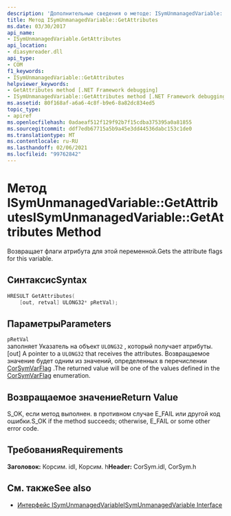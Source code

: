 ```yaml
---
description: 'Дополнительные сведения о методе: ISymUnmanagedVariable:: OutAttribute'
title: Метод ISymUnmanagedVariable::GetAttributes
ms.date: 03/30/2017
api_name:
- ISymUnmanagedVariable.GetAttributes
api_location:
- diasymreader.dll
api_type:
- COM
f1_keywords:
- ISymUnmanagedVariable::GetAttributes
helpviewer_keywords:
- GetAttributes method [.NET Framework debugging]
- ISymUnmanagedVariable::GetAttributes method [.NET Framework debugging]
ms.assetid: 80f168af-a6a6-4c8f-b9e6-8a82dc834ed5
topic_type:
- apiref
ms.openlocfilehash: 0adaeaf512f129f92b7f15cdba375395a0a81855
ms.sourcegitcommit: ddf7edb67715a5b9a45e3dd44536dabc153c1de0
ms.translationtype: MT
ms.contentlocale: ru-RU
ms.lasthandoff: 02/06/2021
ms.locfileid: "99762842"
---
```

# <a name="isymunmanagedvariablegetattributes-method"></a><span data-ttu-id="7ceb9-103">Метод ISymUnmanagedVariable::GetAttributes</span><span class="sxs-lookup"><span data-stu-id="7ceb9-103">ISymUnmanagedVariable::GetAttributes Method</span></span>

<span data-ttu-id="7ceb9-104">Возвращает флаги атрибута для этой переменной.</span><span class="sxs-lookup"><span data-stu-id="7ceb9-104">Gets the attribute flags for this variable.</span></span>  
  
## <a name="syntax"></a><span data-ttu-id="7ceb9-105">Синтаксис</span><span class="sxs-lookup"><span data-stu-id="7ceb9-105">Syntax</span></span>  
  
```cpp  
HRESULT GetAttributes(  
    [out, retval] ULONG32* pRetVal);  
```  
  
## <a name="parameters"></a><span data-ttu-id="7ceb9-106">Параметры</span><span class="sxs-lookup"><span data-stu-id="7ceb9-106">Parameters</span></span>  

 `pRetVal`  
 <span data-ttu-id="7ceb9-107">заполняет Указатель на объект `ULONG32` , который получает атрибуты.</span><span class="sxs-lookup"><span data-stu-id="7ceb9-107">[out] A pointer to a `ULONG32` that receives the attributes.</span></span> <span data-ttu-id="7ceb9-108">Возвращаемое значение будет одним из значений, определенных в перечислении [CorSymVarFlag](corsymvarflag-enumeration.md) .</span><span class="sxs-lookup"><span data-stu-id="7ceb9-108">The returned value will be one of the values defined in the [CorSymVarFlag](corsymvarflag-enumeration.md) enumeration.</span></span>  
  
## <a name="return-value"></a><span data-ttu-id="7ceb9-109">Возвращаемое значение</span><span class="sxs-lookup"><span data-stu-id="7ceb9-109">Return Value</span></span>  

 <span data-ttu-id="7ceb9-110">S_OK, если метод выполнен. в противном случае E_FAIL или другой код ошибки.</span><span class="sxs-lookup"><span data-stu-id="7ceb9-110">S_OK if the method succeeds; otherwise, E_FAIL or some other error code.</span></span>  
  
## <a name="requirements"></a><span data-ttu-id="7ceb9-111">Требования</span><span class="sxs-lookup"><span data-stu-id="7ceb9-111">Requirements</span></span>  

 <span data-ttu-id="7ceb9-112">**Заголовок:** Корсим. idl, Корсим. h</span><span class="sxs-lookup"><span data-stu-id="7ceb9-112">**Header:** CorSym.idl, CorSym.h</span></span>  
  
## <a name="see-also"></a><span data-ttu-id="7ceb9-113">См. также</span><span class="sxs-lookup"><span data-stu-id="7ceb9-113">See also</span></span>

- [<span data-ttu-id="7ceb9-114">Интерфейс ISymUnmanagedVariable</span><span class="sxs-lookup"><span data-stu-id="7ceb9-114">ISymUnmanagedVariable Interface</span></span>](isymunmanagedvariable-interface.md)

